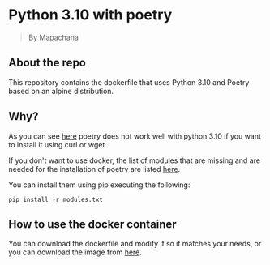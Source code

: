 # Python 3.10 with poetry

> By Mapachana

## About the repo

This repository contains the dockerfile that uses Python 3.10 and Poetry based on an alpine distribution.

## Why?

As you can see [here](https://github.com/python-poetry/poetry/issues/553) poetry does not work well with python 3.10 if you want to install it using curl or wget.

If you don't want to use docker, the list of modules that are missing and are needed for the installation of poetry are listed [here](https://github.com/Mapachana/Python-3.10-with-poetry/blob/master/modules.txt).

You can install them using pip executing the following:

```shell
pip install -r modules.txt
```

## How to use the docker container

You can download the dockerfile and modify it so it matches your needs, or you can download the image from [here](https://www.youtube.com/watch?v=dQw4w9WgXcQ).